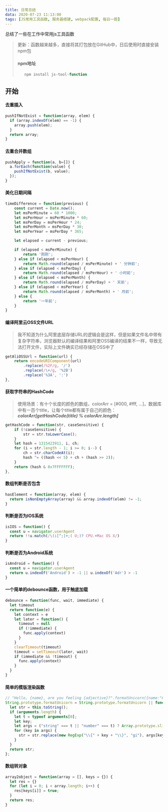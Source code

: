 ```yaml
---
title: 日常总结
data: 2020-07-23 11:13:00
tags: [JS常用工具函数, 服务器搭建, webpack配置, 每日一题]
---
```

总结了一些在工作中常用js工具函数
> 更新：函数越来越多，直接将其打包放在GitHub中，日后使用时直接安装npm包
> #### npm地址
> ```js
>    npm install js-tool-function
> ```



## 开始



#### 去重插入
``` javascript
pushIfNotExist = function(array, elem) {
  if (array.indexOf(elem) == -1) {
    array.push(elem);
  }
  return array;
}
```



#### 去重合并数组
``` javascript
pushApply = function(a, b=[]) {
  a.forEach(function(value) {
    pushIfNotExist(b, value);
  });
}
```


#### 美化日期间隔
``` js
timeDifference = function(previous) {
    const current = Date.now();
    let msPerMinute = 60 * 1000;
    let msPerHour = msPerMinute * 60;
    let msPerDay = msPerHour * 24;
    let msPerMonth = msPerDay * 30;
    let msPerYear = msPerDay * 365;

    let elapsed = current - previous;

    if (elapsed < msPerMinute) {
        return '刚刚';
    } else if (elapsed < msPerHour) {
        return Math.round(elapsed / msPerMinute) + ' 分钟前';
    } else if (elapsed < msPerDay) {
        return Math.round(elapsed / msPerHour) + ' 小时前';
    } else if (elapsed < msPerMonth) {
        return Math.round(elapsed / msPerDay) + ' 天前';
    } else if (elapsed < msPerYear) {
        return Math.round(elapsed / msPerMonth) + ' 月前';
    } else {
        return '一年前';
    }
}
```


#### 编译阿里云OSS文件URL
> 我不知道为什么阿里底层存储URL的逻辑会是这样，但是如果文件名中带有复杂字符串，浏览器默认的编译结果和阿里OSS编译的结果不一样，导致无法打开文件，实际上文件确实已经存储在OSS中了
``` js
getAliOSSUrl = function(url) {
    return encodeURIComponent(url)
        .replace(/%2F/g, '/')
        .replace(/\+/g, '%2B')
        .replace('%3A', ':')
},
```


#### 获取字符串的HashCode
> 使用场景：有十个长度的颜色的数组，colorArr = [#000, #fff, ...]，数据库中有一百个title，让每个title都有属于自己的颜色： ***colorArr[getHashCode(title) % colorArr.length]***
``` js
getHashCode = function(str, caseSensitive) {
    if (!caseSensitive) {
        str = str.toLowerCase();
    }
    let hash = 1315423911, i, ch;
    for (i = str.length - 1; i >= 0; i--) {
        ch = str.charCodeAt(i);
        hash ^= ((hash << 5) + ch + (hash >> 2));
    }
    return (hash & 0x7FFFFFFF);
},
```


#### 数组判断是否包含
``` javascript
hasElement = function(array, elem) {
  return isNonEmptyArray(array) && array.indexOf(elem) != -1;
}
```

#### 判断是否为IOS系统
``` javascript
isIOS = function() {
  const u = navigator.userAgent
  return !!u.match(/\(i[^;]+;( U;)? CPU.+Mac OS X/)
}
```


#### 判断是否为Android系统
``` javascript
isAndroid = function() {
  const u = navigator.userAgent
  return u.indexOf('Android') > -1 || u.indexOf('Adr') > -1
}
```


#### 一个简单的debounce函数，用于触底加载
``` javascript
debounce = function(func, wait, immediate) {
  let timeout
  return function(e) {
    let context = e
    let later = function() {
      timeout = null
      if (!immediate) {
        func.apply(context)
      }
    }
    clearTimeout(timeout)
    timeout = setTimeout(later, wait)
    if (immediate && !timeout) {
      func.apply(context)
    }
  }
}
```


#### 简单的模版渲染函数
``` javascript
// "Hello, {name}, are you feeling {adjective}?".formatUnicorn({name:"Gabriel", adjective: "OK"});
String.prototype.formatUnicorn = String.prototype.formatUnicorn || function () {
  let str = this.toString();
  if (arguments.length) {
    let t = typeof arguments[0];
    let key;
    let args = ("string" === t || "number" === t) ? Array.prototype.slice.call(arguments) : arguments[0];
    for (key in args) {
      str = str.replace(new RegExp("\\{" + key + "\\}", "gi"), args[key]);
    }
  }
  return str;
};
```


#### 数组转对象
``` js
array2object = function(array = [], keys = {}) {
  let res = {}
  for (let i = 0; i < array.length; i++) {
    res[keys[i]] = true;
  }
  return res;
}
```